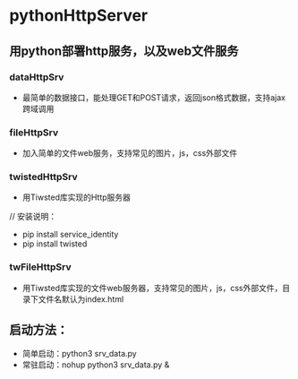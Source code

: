 # pythonHttpServer
## 用python部署http服务，以及web文件服务

### dataHttpSrv
- 最简单的数据接口，能处理GET和POST请求，返回json格式数据，支持ajax跨域调用

### fileHttpSrv
- 加入简单的文件web服务，支持常见的图片，js，css外部文件

### twistedHttpSrv
- 用Tiwsted库实现的Http服务器

// 安装说明：
* pip install service_identity
* pip install twisted

### twFileHttpSrv
- 用Tiwsted库实现的文件web服务器，支持常见的图片，js，css外部文件，目录下文件名默认为index.html


## 启动方法：
* 简单启动：python3 srv_data.py
* 常驻启动：nohup python3 srv_data.py &
